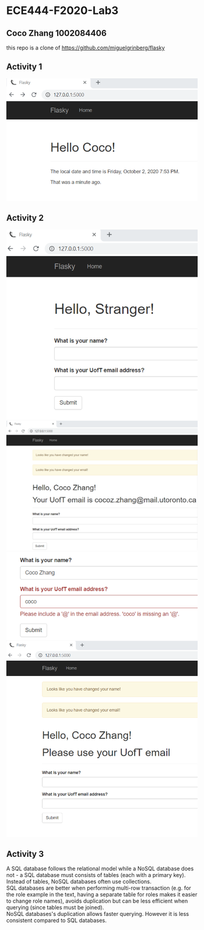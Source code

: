 # ECE444-F2020-Lab3

## Coco Zhang 1002084406
this repo is a clone of https://github.com/miguelgrinberg/flasky

## Activity 1
![Alt text](images/1-1.png?raw=true "Screenshot for Activity 1")

## Activity 2
![Alt text](images/2-1.png?raw=true "Screenshot 1 for Activity 2")
![Alt text](images/2-2.png?raw=true "Screenshot 2 for Activity 2")
![Alt text](images/2-3.png?raw=true "Screenshot 3 for Activity 2")
![Alt text](images/2-4.png?raw=true "Screenshot 4 for Activity 2")

## Activity 3
A SQL database follows the relational model while a NoSQL database does not - a SQL database must consists of tables (each with a primary key).
<br>Instead of tables, NoSQL databases often use collections. 
<br>SQL databases are better when performing multi-row transaction (e.g. for the role example in the text, having a separate table for roles makes it easier to change role names), avoids duplication but can be less efficient when querying (since tables must be joined).
<br>NoSQL databases's duplication allows faster querying. However it is less consistent compared to SQL databases.
